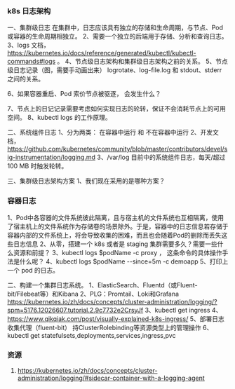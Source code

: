 ### k8s 日志架构
一、集群级日志
在集群中，日志应该具有独立的存储和生命周期，与节点、Pod 或容器的生命周期相独立。 
2、需要一个独立的后端用于存储、分析和查询日志。
3、logs 文档， https://kubernetes.io/docs/reference/generated/kubectl/kubectl-commands#logs 。 
4、节点级日志架构和集群级日志架构之前的关系。
5、节点级日志记录（图，需要手动画出来） logrotate、log-file.log 和 stdout、stderr 之间的关系。 

6、如果容器重启、Pod 索价节点被驱逐， 会发生什么？

7、节点上的日记记录需要考虑如何实现日志的轮转，保证不会消耗节点上的可用空间。 
8、kubectl logs 的工作原理。

二、系统组件日志
1、分为两类： 在容器中运行 和 不在容器中运行
2、开发文档，https://github.com/kubernetes/community/blob/master/contributors/devel/sig-instrumentation/logging.md
3、/var/log 目前中的系统组件日志，每天/超过 100 MB 时触发轮转。

三、集群级日志架构方案
1、我们现在采用的是哪种方案？

### 容器日志

1、Pod中各容器的文件系统彼此隔离，且与宿主机的文件系统也互相隔离，使用了宿主机上的文件系统作为存储卷的场景除外。于是，容器中的日志信息若存储于容器内部的文件系统上，将会导致收集的困难，而且也会随着Pod的删除而丢失这些日志信息
2、从零，搭建一个 k8s 或者是 staging 集群需要多久？需要一些什么资源和前提？
3、kubectl logs $podName -c proxy ， 这条命令的具体操作手法是什么呢？
4、kubectl logs $podName --since=5m -c demoapp
5、打印上一个 pod 的日志。 

二、构建一个集群日志系统。 
1、ElasticSearch、Fluentd（或Fluent-bit/Filebeat等）和Kibana
2、PLG：Promtail、Loki和Grafana
https://kubernetes.io/zh/docs/concepts/cluster-administration/logging/?spm=5176.12026607.tutorial.2.9c7732e2CrsyJf
3、kubectl get ingress
4、https://www.qikqiak.com/post/visually-explained-k8s-ingress/
5、部署日志收集代理（fluent-bit）
持ClusterRolebinding等资源类型上的管理操作
6、kubectl get statefulsets,deployments,services,ingress,pvc


### 资源
1. https://kubernetes.io/zh/docs/concepts/cluster-administration/logging/#sidecar-container-with-a-logging-agent


